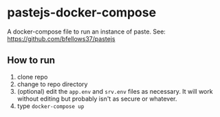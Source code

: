 # pastejs-docker-compose

A docker-compose file to run an instance of paste. See: https://github.com/bfellows37/pastejs

## How to run

1. clone repo
2. change to repo directory
3. (optional) edit the `app.env` and `srv.env` files as necessary. It will work without editing but probably isn't as secure or whatever.
4. type `docker-compose up`

